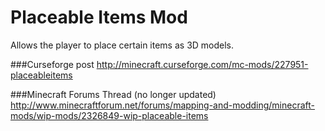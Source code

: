 # Placeable Items Mod
Allows the player to place certain items as 3D models.

###Curseforge post
http://minecraft.curseforge.com/mc-mods/227951-placeableitems

###Minecraft Forums Thread (no longer updated)
http://www.minecraftforum.net/forums/mapping-and-modding/minecraft-mods/wip-mods/2326849-wip-placeable-items
